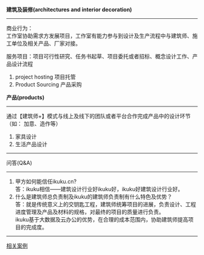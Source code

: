 **建筑及装修(architectures and interior decoration)**  

------------


商业行为：  
工作室协助需求方发展项目，工作室有能力参与到设计及生产流程中与建筑师、施工单位及相关产品、厂家对接。

服务项目：项目可行性研究、任务书起草、项目委托或者招标、概念设计工作、产品设计流程 



1. project hosting 项目托管 
2. Product Sourcing 产品采购   


**产品(products)**  

------------
通过【建筑师+】模式与线上及线下的团队或者平台合作完成产品中的设计环节（如： 加意、造作等）

1. 家具设计  
2. 生活产品设计  


------------

问答(Q&A)

----------------

1. 甲方如何能信任ikuku.cn?  
    答：ikuku相信——建筑设计行业好ikuku好，ikuku好建筑设计行业好。
2. 什么是建筑师总负责制及ikuku的建筑师负责制有什么特色及优势？  
   答：就是传统意义上的交钥匙工程，建筑师统筹项目的进展，负责设计、工程进度管理及产品及材料的规格，对最终的项目的质量进行负责。  
ikuku基于大数据及云办公的优势，在合理的成本范围内，协助建筑师提高项目的完成度。





------------

[相关案例](cases.md)

